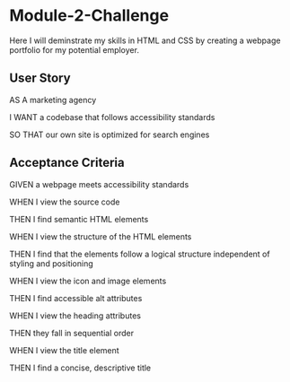# Module-2-Challenge
Here I will deminstrate my skills in HTML and CSS by creating a webpage portfolio for my potential employer. 

<h2> User Story </h2>

AS A marketing agency

I WANT a codebase that follows accessibility standards

SO THAT our own site is optimized for search engines

<h2> Acceptance Criteria </h2>

GIVEN a webpage meets accessibility standards

WHEN I view the source code

THEN I find semantic HTML elements

WHEN I view the structure of the HTML elements

THEN I find that the elements follow a logical structure independent of styling and positioning

WHEN I view the icon and image elements

THEN I find accessible alt attributes

WHEN I view the heading attributes

THEN they fall in sequential order

WHEN I view the title element

THEN I find a concise, descriptive title
